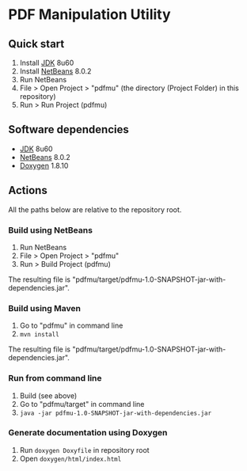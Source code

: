 # PDF Manipulation Utility

## Quick start

1. Install [JDK](http://www.oracle.com/technetwork/java/javase/downloads/index.html) 8u60
2. Install [NetBeans](https://netbeans.org/downloads/) 8.0.2
3. Run NetBeans
4. File > Open Project > "pdfmu" (the directory (Project Folder) in this repository)
5. Run > Run Project (pdfmu)

## Software dependencies

* [JDK](http://www.oracle.com/technetwork/java/javase/downloads/index.html) 8u60
* [NetBeans](https://netbeans.org/downloads/) 8.0.2
* [Doxygen](http://www.stack.nl/~dimitri/doxygen/) 1.8.10

## Actions

All the paths below are relative to the repository root.

### Build using NetBeans

1. Run NetBeans
2. File > Open Project > "pdfmu"
3. Run > Build Project (pdfmu)

The resulting file is "pdfmu/target/pdfmu-1.0-SNAPSHOT-jar-with-dependencies.jar".

### Build using Maven

1. Go to "pdfmu" in command line
2. `mvn install`

The resulting file is "pdfmu/target/pdfmu-1.0-SNAPSHOT-jar-with-dependencies.jar".

### Run from command line

1. Build (see above)
2. Go to "pdfmu/target" in command line
3. `java -jar pdfmu-1.0-SNAPSHOT-jar-with-dependencies.jar`

### Generate documentation using Doxygen

1. Run `doxygen Doxyfile` in repository root
2. Open `doxygen/html/index.html`
